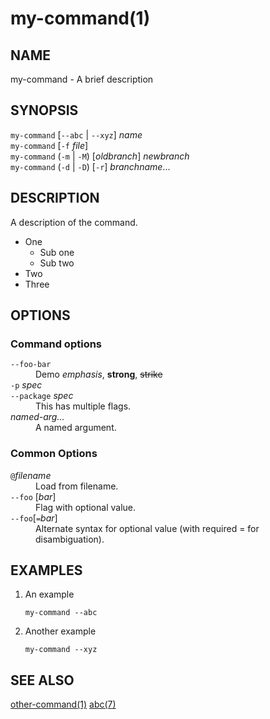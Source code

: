 # my-command(1)

## NAME

my-command - A brief description

## SYNOPSIS

`my-command` [`--abc` | `--xyz`] _name_\
`my-command` [`-f` _file_]\
`my-command` (`-m` | `-M`) [_oldbranch_] _newbranch_\
`my-command` (`-d` | `-D`) [`-r`] _branchname_...

## DESCRIPTION

A description of the command.

* One
    * Sub one
    * Sub two
* Two
* Three


## OPTIONS

### Command options

<dl>

<dt class="option-term" id="option-options---foo-bar"><a class="option-anchor" href="#option-options---foo-bar"></a><code>--foo-bar</code></dt>
<dd class="option-desc">Demo <em>emphasis</em>, <strong>strong</strong>, <del>strike</del></dd>


<dt class="option-term" id="option-options--p"><a class="option-anchor" href="#option-options--p"></a><code>-p</code> <em>spec</em></dt>
<dt class="option-term" id="option-options---package"><a class="option-anchor" href="#option-options---package"></a><code>--package</code> <em>spec</em></dt>
<dd class="option-desc">This has multiple flags.</dd>


<dt class="option-term" id="option-options-named-arg..."><a class="option-anchor" href="#option-options-named-arg..."></a><em>named-arg...</em></dt>
<dd class="option-desc">A named argument.</dd>


</dl>

### Common Options

<dl>
<dt class="option-term" id="option-options-@filename"><a class="option-anchor" href="#option-options-@filename"></a><code>@</code><em>filename</em></dt>
<dd class="option-desc">Load from filename.</dd>


<dt class="option-term" id="option-options---foo"><a class="option-anchor" href="#option-options---foo"></a><code>--foo</code> [<em>bar</em>]</dt>
<dd class="option-desc">Flag with optional value.</dd>


<dt class="option-term" id="option-options---foo[=bar]"><a class="option-anchor" href="#option-options---foo[=bar]"></a><code>--foo</code>[<code>=</code><em>bar</em>]</dt>
<dd class="option-desc">Alternate syntax for optional value (with required = for disambiguation).</dd>


</dl>


## EXAMPLES

1. An example

   ```
   my-command --abc
   ```

1. Another example

       my-command --xyz

## SEE ALSO
[other-command(1)](other-command.html) [abc(7)](abc.html)
